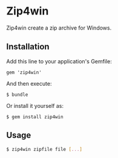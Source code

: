 # Zip4win

Zip4win create a zip archive for Windows.

## Installation

Add this line to your application's Gemfile:

    gem 'zip4win'

And then execute:

    $ bundle

Or install it yourself as:

    $ gem install zip4win

## Usage

```sh
$ zip4win zipfile file [...]
```
